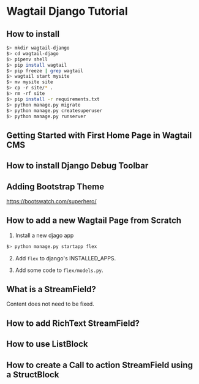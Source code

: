# Wagtail Django Tutorial

## How to install
```bash
$> mkdir wagtail-django
$> cd wagtail-djago
$> pipenv shell
$> pip install wagtail
$> pip freeze | grep wagtail
$> wagtail start mysite
$> mv mysite site
$> cp -r site/* .
$> rm -rf site
$> pip install -r requirements.txt
$> python manage.py migrate
$> python manage.py createsuperuser
$> python manage.py runserver
```

## Getting Started with First Home Page in Wagtail CMS

## How to install Django Debug Toolbar

## Adding Bootstrap Theme
https://bootswatch.com/superhero/

## How to add a new Wagtail Page from Scratch
1. Install a new djago app
```bash
$> python manage.py startapp flex
```

2. Add `flex` to django's INSTALLED_APPS.

3. Add some code to `flex/models.py`. 

## What is a StreamField?
Content does not need to be fixed. 


## How to add RichText StreamField?

## How to use ListBlock

## How to create a Call to action StreamField using a StructBlock